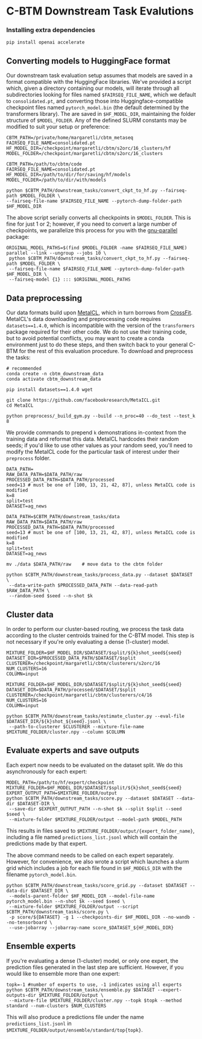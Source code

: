 # C-BTM Downstream Task Evalutions

### Installing extra dependencies
```
pip install openai accelerate
```

## Converting models to HuggingFace format

Our downstream task evaluation setup assumes that models are saved in a format compatible with the HuggingFace libraries. We've provided a script which, given a directory containing our models, will iterate through all subdirectories looking for files named `$FAIRSEQ_FILE_NAME`, which we default to `consolidated.pt`, and converting those into Huggingface-compatible checkpoint files named `pytorch_model.bin` (the default determined by the transformers library). The are saved in `$HF_MODEL_DIR`, maintaining the folder structure of `$MODEL_FOLDER`. Any of the defined SLURM constants may be modified to suit your setup or preference:

```
CBTM_PATH=/private/home/margaretli/cbtm_metaseq
FAIRSEQ_FILE_NAME=consolidated.pt
HF_MODEL_DIR=/checkpoint/margaretli/cbtm/s2orc/16_clusters/hf
MODEL_FOLDER=/checkpoint/margaretli/cbtm/s2orc/16_clusters

CBTM_PATH=/path/to/cbtm/code
FAIRSEQ_FILE_NAME=consolidated.pt
HF_MODEL_DIR=/path/to/dir/for/saving/hf/models
MODEL_FOLDER=/path/to/dir/with/models

python $CBTM_PATH/downstream_tasks/convert_ckpt_to_hf.py --fairseq-path $MODEL_FOLDER \
--fairseq-file-name $FAIRSEQ_FILE_NAME --pytorch-dump-folder-path $HF_MODEL_DIR
```

The above script serially converts all checkpoints in `$MODEL_FOLDER`. This is fine for just 1 or 2; however, if you need to convert a large number of checkpoints, we parallelize this process for you with the [gnu-parallel](https://www.gnu.org/software/parallel/) package:

```
ORIGINAL_MODEL_PATHS=$(find $MODEL_FOLDER -name $FAIRSEQ_FILE_NAME)
parallel --link --ungroup --jobs 10 \
 python $CBTM_PATH/downstream_tasks/convert_ckpt_to_hf.py --fairseq-path $MODEL_FOLDER \
 --fairseq-file-name $FAIRSEQ_FILE_NAME --pytorch-dump-folder-path $HF_MODEL_DIR \
 --fairseq-model {1} ::: $ORIGINAL_MODEL_PATHS 
```

## Data preprocessing

Our data formats build upon [MetaICL](), which in turn borrows from [CrossFit](). MetaICL's data downloading and preprocessing code requires `datasets==1.4.0`, which is incompatible with the version of the `transformers` package required for their other code. We do not use their training code, but to avoid potential conflicts, you may want to create a conda environment just to do these steps, and then switch back to your general C-BTM for the rest of this evaluation procedure.
To download and preprocess the tasks:

```
# recommended
conda create -n cbtm_downstream_data 
conda activate cbtm_downstream_data

pip install datasets==1.4.0 wget

git clone https://github.com/facebookresearch/MetaICL.git
cd MetaICL

python preprocess/_build_gym.py --build --n_proc=40 --do_test --test_k 8
```

We provide commands to prepend `k` demonstrations in-context from the training data and reformat this data. MetaICL hardcodes their random seeds; if you'd like to use other values as your random seed, you'll need to modify the MetaICL code for the particular task of interest under their `preprocess` folder.

```
DATA_PATH=
RAW_DATA_PATH=$DATA_PATH/raw
PROCESSED_DATA_PATH=$DATA_PATH/processed
seed=13 # must be one of [100, 13, 21, 42, 87], unless MetaICL code is modified
k=8
split=test
DATASET=ag_news

DATA_PATH=$CBTM_PATH/downstream_tasks/data
RAW_DATA_PATH=$DATA_PATH/raw
PROCESSED_DATA_PATH=$DATA_PATH/processed
seed=13 # must be one of [100, 13, 21, 42, 87], unless MetaICL code is modified
k=8
split=test
DATASET=ag_news

mv ./data $DATA_PATH/raw    # move data to the cbtm folder

python $CBTM_PATH/downstream_tasks/process_data.py --dataset $DATASET \
 --data-write-path $PROCESSED_DATA_PATH --data-read-path $RAW_DATA_PATH \
 --random-seed $seed --n-shot $k 
```


## Cluster data

In order to perform our cluster-based routing, we process the task data according to the cluster centroids trained for the C-BTM model. This step is not necessary if you're only evaluating a dense (1-cluster) model.

```
MIXTURE_FOLDER=$HF_MODEL_DIR/$DATASET/$split/${k}shot_seed${seed}
DATASET_DIR=$PROCESSED_DATA_PATH/$DATASET/$split
CLUSTERER=/checkpoint/margaretli/cbtm/clusterers/s2orc/16
NUM_CLUSTERS=16
COLUMN=input

MIXTURE_FOLDER=$HF_MODEL_DIR/$DATASET/$split/${k}shot_seed${seed}
DATASET_DIR=$DATA_PATH/processed/$DATASET/$split
CLUSTERER=/checkpoint/margaretli/cbtm/clusterers/c4/16
NUM_CLUSTERS=16
COLUMN=input

python $CBTM_PATH/downstream_tasks/estimate_cluster.py --eval-file $DATASET_DIR/${k}shot_${seed}.jsonl \
 --path-to-clusterer $CLUSTERER --mixture-file-name $MIXTURE_FOLDER/cluster.npy --column $COLUMN
```


## Evaluate experts and save outputs

Each expert now needs to be evaluated on the dataset split. We do this asynchronously for each expert:

```
MODEL_PATH=/path/to/hf/expert/checkpoint
MIXTURE_FOLDER=$HF_MODEL_DIR/$DATASET/$split/${k}shot_seed${seed}
EXPERT_OUTPUT_PATH=$MIXTURE_FOLDER/output
python $CBTM_PATH/downstream_tasks/score.py --dataset $DATASET --data-dir $DATASET-DIR \
 --save-dir $EXPERT_OUTPUT_PATH --n-shot $k --split $split --seed $seed \
 --mixture-folder $MIXTURE_FOLDER/output --model-path $MODEL_PATH
```

This results in files saved to `$MIXTURE_FOLDER/output/{expert_folder_name}`, including a file named `predictions_list.jsonl` which will contain the predictions made by that expert.

The above command needs to be called on each expert separately. However, for convenience, we also wrote a script which launches a slurm grid which includes a job for each file found in `$HF_MODELS_DIR` with the filename `pytorch_model.bin`.

```
python $CBTM_PATH/downstream_tasks/score_grid.py --dataset $DATASET --data-dir $DATASET_DIR \
 --models-parent-folder $HF_MODEL_DIR --model-file-name pytorch_model.bin --n-shot $k --seed $seed \
 --mixture-folder $MIXTURE_FOLDER/output --script $CBTM_PATH/downstream_tasks/score.py \
 -p score/${DATASET} -g 1 --checkpoints-dir $HF_MODEL_DIR --no-wandb --no-tensorboard \
 --use-jobarray --jobarray-name score_$DATASET_${HF_MODEL_DIR}
```

## Ensemble experts

If you're evaluating a dense (1-cluster) model, or only one expert, the prediction files generated in the last step are sufficient. However, if you would like to ensemble more than one expert:

```
topk=-1 #number of experts to use, -1 indicates using all experts
python $CBTM_PATH/downstream_tasks/ensemble.py $DATASET --expert-outputs-dir $MIXTURE_FOLDER/output \
 --mixture-file $MIXTURE_FOLDER/cluster.npy --topk $topk --method standard --num-clusters $NUM_CLUSTERS
```

This will also produce a predictions file under the name `predictions_list.jsonl` in `$MIXTURE_FOLDER/output/ensemble/standard/top{topk}`.